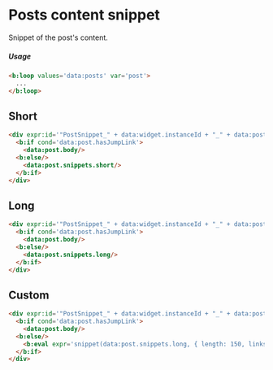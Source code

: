 <!--
@@@title:Posts content snippet@@@
@@@section:Snippets@@@
-->

# Posts content snippet

Snippet of the post's content.

##### Usage

```html
<b:loop values='data:posts' var='post'>
  ...
</b:loop>
```


## Short

```html
<div expr:id='"PostSnippet_" + data:widget.instanceId + "_" + data:post.id'>
  <b:if cond='data:post.hasJumpLink'>
    <data:post.body/>
  <b:else/>
    <data:post.snippets.short/>
  </b:if>
</div>
```


## Long

```html
<div expr:id='"PostSnippet_" + data:widget.instanceId + "_" + data:post.id'>
  <b:if cond='data:post.hasJumpLink'>
    <data:post.body/>
  <b:else/>
    <data:post.snippets.long/>
  </b:if>
</div>
```


## Custom

```html
<div expr:id='"PostSnippet_" + data:widget.instanceId + "_" + data:post.id'>
  <b:if cond='data:post.hasJumpLink'>
    <data:post.body/>
  <b:else/>
    <b:eval expr='snippet(data:post.snippets.long, { length: 150, links: false, linebreaks: false, ellipsis: true })'/>
  </b:if>
</div>
```
